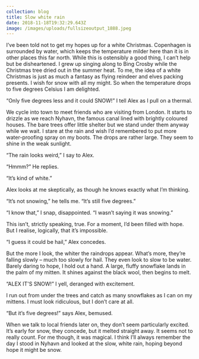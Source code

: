 ```yaml
---
collection: blog
title: Slow white rain
date: 2018-11-18T19:32:29.643Z
image: /images/uploads/fullsizeoutput_1888.jpeg
---
```

I’ve been told not to get my hopes up for a white Christmas. Copenhagen is surrounded by water, which keeps the temperature milder here than it is in other places this far north. While this is ostensibly a good thing, I can’t help but be disheartened. I grew up singing along to Bing Crosby while the Christmas tree dried out in the summer heat. To me, the idea of a white Christmas is just as much a fantasy as flying reindeer and elves packing presents. I wish for snow with all my might. So when the temperature drops to five degrees Celsius I am delighted.

“Only five degrees less and it could SNOW!” I tell Alex as I pull on a thermal.

We cycle into town to meet friends who are visiting from London. It starts to drizzle as we reach Nyhavn, the famous canal lined with brightly coloured houses. The bare trees offer little shelter but we stand under them anyway while we wait. I stare at the rain and wish I’d remembered to put more water-proofing spray on my boots. The drops are rather large. They seem to shine in the weak sunlight. 

“The rain looks weird,” I say to Alex.

“Hmmm?” He replies.

“It’s kind of white.”

Alex looks at me skeptically, as though he knows exactly what I’m thinking. 

“It’s not snowing,” he tells me. “It’s still five degrees.”

“I know that,” I snap, disappointed. “I wasn’t saying it was snowing.”

This isn’t, strictly speaking, true. For a moment, I’d been filled with hope. But I realise, logically, that it’s impossible.

“I guess it could be hail,” Alex concedes.

But the more I look, the whiter the raindrops appear. What’s more, they’re falling slowly – much too slowly for hail. They even look to slow to be water. Barely daring to hope, I hold out a hand. A large, fluffy snowflake lands in the palm of my mitten. It shines against the black wool, then begins to melt.

“ALEX IT'S SNOW!” I yell, deranged with excitement.

I run out from under the trees and catch as many snowflakes as I can on my mittens. I must look ridiculous, but I don’t care at all. 

“But it’s five degrees!” says Alex, bemused. 

When we talk to local friends later on, they don’t seem particularly excited. It’s early for snow, they concede, but it melted straight away. It seems not to really count. For me though, it was magical. I think I’ll always remember the day I stood in Nyhavn and looked at the slow, white rain, hoping beyond hope it might be snow.
